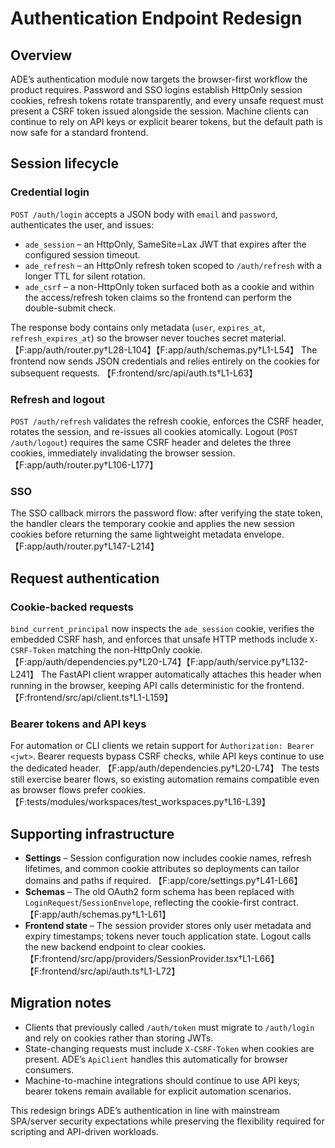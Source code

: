 # Authentication Endpoint Redesign

## Overview
ADE’s authentication module now targets the browser-first workflow the product requires. Password and SSO logins establish HttpOnly session cookies, refresh tokens rotate transparently, and every unsafe request must present a CSRF token issued alongside the session. Machine clients can continue to rely on API keys or explicit bearer tokens, but the default path is now safe for a standard frontend.

## Session lifecycle

### Credential login
`POST /auth/login` accepts a JSON body with `email` and `password`, authenticates the user, and issues:

* `ade_session` – an HttpOnly, SameSite=Lax JWT that expires after the configured session timeout.
* `ade_refresh` – an HttpOnly refresh token scoped to `/auth/refresh` with a longer TTL for silent rotation.
* `ade_csrf` – a non-HttpOnly token surfaced both as a cookie and within the access/refresh token claims so the frontend can perform the double-submit check.

The response body contains only metadata (`user`, `expires_at`, `refresh_expires_at`) so the browser never touches secret material. 【F:app/auth/router.py†L28-L104】【F:app/auth/schemas.py†L1-L54】 The frontend now sends JSON credentials and relies entirely on the cookies for subsequent requests. 【F:frontend/src/api/auth.ts†L1-L63】

### Refresh and logout
`POST /auth/refresh` validates the refresh cookie, enforces the CSRF header, rotates the session, and re-issues all cookies atomically. Logout (`POST /auth/logout`) requires the same CSRF header and deletes the three cookies, immediately invalidating the browser session. 【F:app/auth/router.py†L106-L177】

### SSO
The SSO callback mirrors the password flow: after verifying the state token, the handler clears the temporary cookie and applies the new session cookies before returning the same lightweight metadata envelope. 【F:app/auth/router.py†L147-L214】

## Request authentication

### Cookie-backed requests
`bind_current_principal` now inspects the `ade_session` cookie, verifies the embedded CSRF hash, and enforces that unsafe HTTP methods include `X-CSRF-Token` matching the non-HttpOnly cookie. 【F:app/auth/dependencies.py†L20-L74】【F:app/auth/service.py†L132-L241】 The FastAPI client wrapper automatically attaches this header when running in the browser, keeping API calls deterministic for the frontend. 【F:frontend/src/api/client.ts†L1-L159】

### Bearer tokens and API keys
For automation or CLI clients we retain support for `Authorization: Bearer <jwt>`. Bearer requests bypass CSRF checks, while API keys continue to use the dedicated header. 【F:app/auth/dependencies.py†L20-L74】 The tests still exercise bearer flows, so existing automation remains compatible even as browser flows prefer cookies. 【F:tests/modules/workspaces/test_workspaces.py†L16-L39】

## Supporting infrastructure

* **Settings** – Session configuration now includes cookie names, refresh lifetimes, and common cookie attributes so deployments can tailor domains and paths if required. 【F:app/core/settings.py†L41-L66】
* **Schemas** – The old OAuth2 form schema has been replaced with `LoginRequest`/`SessionEnvelope`, reflecting the cookie-first contract. 【F:app/auth/schemas.py†L1-L61】
* **Frontend state** – The session provider stores only user metadata and expiry timestamps; tokens never touch application state. Logout calls the new backend endpoint to clear cookies. 【F:frontend/src/app/providers/SessionProvider.tsx†L1-L66】【F:frontend/src/api/auth.ts†L1-L72】

## Migration notes

* Clients that previously called `/auth/token` must migrate to `/auth/login` and rely on cookies rather than storing JWTs.
* State-changing requests must include `X-CSRF-Token` when cookies are present. ADE’s `ApiClient` handles this automatically for browser consumers.
* Machine-to-machine integrations should continue to use API keys; bearer tokens remain available for explicit automation scenarios.

This redesign brings ADE’s authentication in line with mainstream SPA/server security expectations while preserving the flexibility required for scripting and API-driven workloads.
